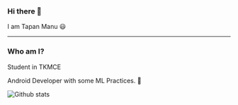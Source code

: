 ### Hi there 👋

<font family = "Arial">I am Tapan Manu :smiley:
<hr/>
  
### Who am I?

Student in TKMCE

Android Developer with some ML Practices. :heartbeat:


![Github stats](https://github-readme-stats.vercel.app/api?username=TapanManu)



<!--
**TapanManu/TapanManu** is a ✨ _special_ ✨ repository because its `README.md` (this file) appears on your GitHub profile.

Here are some ideas to get you started:

- 🔭 I’m currently working on ...
- 🌱 I’m currently learning ...
- 👯 I’m looking to collaborate on ...
- 🤔 I’m looking for help with ...
- 💬 Ask me about ...
- 📫 How to reach me: ...
- 😄 Pronouns: ...
- ⚡ Fun fact: ...
-->
